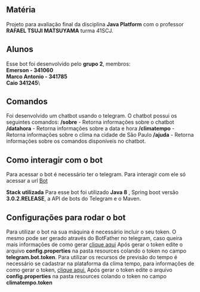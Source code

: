 

## Matéria

Projeto para avaliação final da disciplina **Java Platform** com o professor **RAFAEL TSUJI MATSUYAMA** turma 41SCJ. 

## Alunos

Esse bot foi desenvolvido pelo **grupo 2**, membros:\
**Emerson - 341060\
Marco Antonio - 341785**\
**Caio 341245**\

## Comandos

Foi desenvolvido um chatbot usando o telegram. O chatbot possui os seguintes comandos:
**/sobre** - Retorna informações sobre o chatbot
**/datahora** - Retorna informações sobre a data e hora
**/climatempo** - Retorna informações sobre o clima na cidade de São Paulo
**/ajuda** - Retorna informações sobre os comandos disponíveis no chatbot. 

## Como interagir com o bot

Para acessar o bot é necessário ter o telegram. Para interagir com ele só acessar a url [Bot](t.me/JavaGroup2Bot)

**Stack utilizada**
Para esse bot foi utilizado **Java 8** , Spring boot versão **3.0.2.RELEASE**, a API de bots do Telegram e o Maven. 

## Configurações para rodar o bot

Para utilizar o bot na sua máquina é necessário incluir o seu token. O mesmo pode ser gerado através do BotFather no telegram, caso queira mais informações de como gerar [clique aqui](https://core.telegram.org/bots#6-botfather)
Após gerar o token edite o arquivo **config.properties** na pasta resources colando o token no campo **telegram.bot.token**.
Para utilizar os recursos de previsão do tempo é necessário se cadastrar na plataforma da clima tempo, para informações de como gerar o token, [clique aqui.](https://advisor.climatempo.com.br/) 
Após gerar o token edite o arquivo **config.properties** na pasta resources colando o token no campo **climatempo.token**
